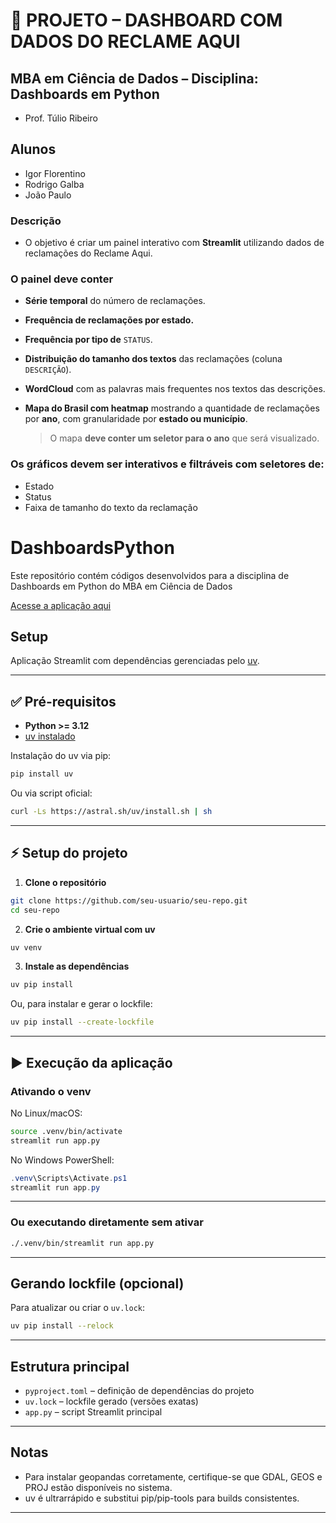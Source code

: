 # 📌 PROJETO – DASHBOARD COM DADOS DO RECLAME AQUI
## MBA em Ciência de Dados – Disciplina: Dashboards em Python
* Prof. Túlio Ribeiro
## Alunos
* Igor Florentino
* Rodrigo Galba
* João Paulo

### **Descrição**

* O objetivo é criar um painel interativo com **Streamlit** utilizando dados de reclamações do Reclame Aqui.

### **O painel deve conter**

* **Série temporal** do número de reclamações.
* **Frequência de reclamações por estado.**
* **Frequência por tipo de** `STATUS`.
* **Distribuição do tamanho dos textos** das reclamações (coluna `DESCRIÇÃO`).
* **WordCloud** com as palavras mais frequentes nos textos das descrições.
* **Mapa do Brasil com heatmap** mostrando a quantidade de reclamações por **ano**, com granularidade por **estado ou município**.

  > O mapa **deve conter um seletor para o ano** que será visualizado.

### **Os gráficos devem ser interativos e filtráveis com seletores de:**

* Estado
* Status
* Faixa de tamanho do texto da reclamação

# DashboardsPython
Este repositório contém códigos desenvolvidos para a disciplina de Dashboards em Python do MBA em Ciência de Dados

[Acesse a aplicação aqui](https://dashboardspython-ulegbeppwubxo4fmj9jvyj.streamlit.app/)

## Setup
Aplicação Streamlit com dependências gerenciadas pelo [uv](https://github.com/astral-sh/uv).

---

## ✅ Pré-requisitos

- **Python >= 3.12**
- [uv instalado](https://github.com/astral-sh/uv)

Instalação do uv via pip:

```bash
pip install uv
````

Ou via script oficial:

```bash
curl -Ls https://astral.sh/uv/install.sh | sh
```

---

## ⚡️ Setup do projeto

1. **Clone o repositório**

```bash
git clone https://github.com/seu-usuario/seu-repo.git
cd seu-repo
```

2. **Crie o ambiente virtual com uv**

```bash
uv venv
```

3. **Instale as dependências**

```bash
uv pip install
```

Ou, para instalar e gerar o lockfile:

```bash
uv pip install --create-lockfile
```

---

## ▶️ Execução da aplicação

### **Ativando o venv**

No Linux/macOS:

```bash
source .venv/bin/activate
streamlit run app.py
```

No Windows PowerShell:

```powershell
.venv\Scripts\Activate.ps1
streamlit run app.py
```

---

### **Ou executando diretamente sem ativar**

```bash
./.venv/bin/streamlit run app.py
```

---

## Gerando lockfile (opcional)

Para atualizar ou criar o `uv.lock`:

```bash
uv pip install --relock
```

---

## Estrutura principal

* `pyproject.toml` – definição de dependências do projeto
* `uv.lock` – lockfile gerado (versões exatas)
* `app.py` – script Streamlit principal

---

## Notas

* Para instalar geopandas corretamente, certifique-se que GDAL, GEOS e PROJ estão disponíveis no sistema.
* uv é ultrarrápido e substitui pip/pip-tools para builds consistentes.

---
